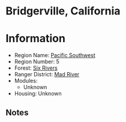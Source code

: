 
Bridgerville, California
========================
  
# Information  
* Region Name: [Pacific Southwest]()  
* Region Number: 5  
* Forest: [Six Rivers](http://www.fs.usda.gov/srnf/)  
* Ranger District: [Mad River]()  
* Modules:  
  - Unknown  
* Housing: Unknown  
  
## Notes


